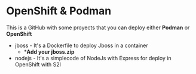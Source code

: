 # OpenShift & Podman

This is a GitHub with some proyects that you can deploy either **Podman** or **OpenShift**

- jboss - It's a Dockerfile to deploy Jboss in a container 
    - \***Add your jboss.zip**
- nodejs - It's a simplecode of NodeJs with Express for deploy in OpenShift with S2I
